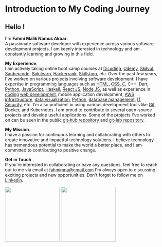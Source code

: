 # Introduction to My Coding Journey
## Hello !
I'm **Fahmi Malik Namus Akbar**.\
A passionate software developer with experience across various software development projects. 
I am keenly interested in technology and am constantly learning and growing in this field.

**My Experience**.\
I am actively taking online boot camp courses at [Dicoding](https://www.dicoding.com/), [Udemy](https://www.udemy.com/), [Skilvul](https://skilvul.com/), [Sanbercode](https://sanbercode.com/), [Sololearn](https://www.sololearn.com/), [Hackerrank](hackerrank.com), [Skillshop](https://skillshop.com), etc.
Over the past few years, I've worked on various projects involving software development. I have expertise in programming languages such as [HTML](https://www.sololearn.com/certificates/CC-AV0IP5FM), [CSS](https://www.sololearn.com/certificates/CC-CTNUSCGD), [C](https://www.dicoding.com/certificates/07Z6WV5QWZQR), C++, Dart, [Python](https://skilvul.com/courses/python-dasar/student/cllz3blug1s5b01qkuqjkt8b2), [JavaScript](https://www.hackerrank.com/certificates/465688e0a635), [Haskell](https://www.dicoding.com/certificates/98XWV6QJWPM3), [React JS](https://sanbercode.com/certificate/in/5cc0c3d4-5964-4f1b-b3ea-0bb503ed4512), [Node JS](https://www.udemy.com/certificate/UC-b3c259dd-5a26-4735-8398-dc1b09d62a3d/), as well as experience in [coding](https://skilvul.com/paths/coding-di-skilvul-playground/student/cllz3bllm1s5a01qkhd4wlri3) [web development](https://www.dicoding.com/certificates/KEXLL43E4XG2), mobile application development, [AWS infrastructure](https://www.dicoding.com/certificates/MRZMLGGKRXYQ), [data visualization](https://www.dicoding.com/certificates/L4PQ8425OZO1), [Python](https://www.dicoding.com/certificates/81P2VG94YPOY), [database management](https://www.dicoding.com/certificates/EYX4Y1VR6ZDL), [IT Security](https://www.coursera.org/account/accomplishments/certificate/C4M7FZNXHAQJ), etc. I'm also proficient in using various development tools like [Git](https://www.dicoding.com/certificates/MRZML5Y8NXYQ), Docker, and Kubernetes. I am proud to contribute to several open-source projects and develop useful applications. Some of the projects I've worked on can be seen in the public [git-hub repository](https://github.com/fahmimna?tab=repositories) and [git-lab repository](https://gitlab.com/users/fahmimna/projects).

**My Mission**.\
I have a passion for continuous learning and collaborating with others to create innovative and impactful technology solutions. I believe technology has tremendous potential to make the world a better place, and I am committed to contributing to positive change.

**Get in Touch**.\
If you're interested in collaborating or have any questions, feel free to reach out to me via email at [fahmimna@gmail.com](https://mail.google.com/) I'm always open to discussing exciting projects and new opportunities. Don't forget to follow me on  [LinkedIn](https://www.linkedin.com/in/fahmimna).
 
<p align="left">
<a href="https://github.com/fahmimna">
  <img height="180em" src="https://github-readme-stats-eight-theta.vercel.app/api?username=fahmimna&show_icons=true&theme=algolia&include_all_commits=true&count_private=true"/>
  <img height="180em" src="https://github-readme-stats-eight-theta.vercel.app/api/top-langs/?username=fahmimna&layout=compact&langs_count=8&theme=algolia"/>
</a>
</p>
